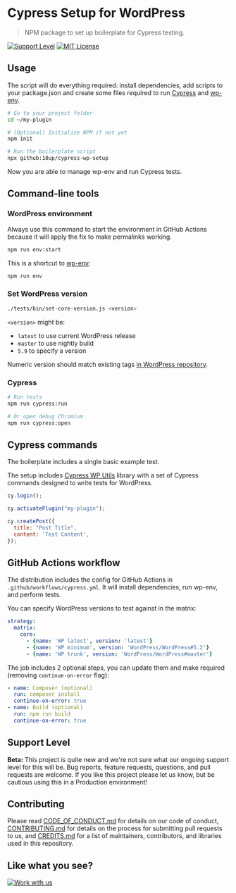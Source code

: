 # Cypress Setup for WordPress

> NPM package to set up boilerplate for Cypress testing.

[![Support Level](https://img.shields.io/badge/support-beta-blueviolet.svg)](#support-level) [![MIT License](https://img.shields.io/github/license/10up/cypress-wp-setup.svg)](https://github.com/10up/cypress-wp-setup/blob/develop/LICENSE.md)

## Usage

The script will do everything required: install dependencies, add scripts to your package.json and create some files required to run [Cypress](https://www.cypress.io/) and [wp-env](https://developer.wordpress.org/block-editor/reference-guides/packages/packages-env/).

```bash
# Go to your project folder
cd ~/my-plugin

# (Optional) Initialize NPM if not yet
npm init

# Run the boilerplate script
npx github:10up/cypress-wp-setup
```

Now you are able to manage wp-env and run Cypress tests.

## Command-line tools

### WordPress environment

Always use this command to start the environment in GitHub Actions because it will apply the fix to make permalinks working.

```bash
npm run env:start
```

This is a shortcut to [wp-env](https://developer.wordpress.org/block-editor/reference-guides/packages/packages-env/):

```bash
npm run env
```

### Set WordPress version

```bash
./tests/bin/set-core-version.js <version>
```

`<version>` might be:

- `latest` to use current WordPress release
- `master` to use nightly build
- `5.9` to specify a version

Numeric version should match existing tags [in WordPress repository](https://github.com/WordPress/WordPress/tags).

### Cypress

```bash
# Run tests
npm run cypress:run

# Or open debug Chromium
npm run cypress:open
```

## Cypress commands

The boilerplate includes a single basic example test.

The setup includes [Cypress WP Utils](https://10up.github.io/cypress-wp-utils/) library with a set of Cypress commands designed to write tests for WordPress.

```javascript
cy.login();

cy.activatePlugin("my-plugin");

cy.createPost({
  title: "Post Title",
  content: 'Test Content',
});
```

## GitHub Actions workflow

The distribution includes the config for GitHub Actions in `.github/workflows/cypress.yml`. It will install dependencies, run wp-env, and perform tests.

You can specify WordPress versions to test against in the matrix:

```yml
strategy:
  matrix:
    core:
      - {name: 'WP latest', version: 'latest'}
      - {name: 'WP minimum', version: 'WordPress/WordPress#5.2'}
      - {name: 'WP trunk', version: 'WordPress/WordPress#master'}
```

The job includes 2 optional steps, you can update them and make required (removing `continue-on-error` flag):

```yml
- name: Composer (optional)
  run: composer install
  continue-on-error: true
- name: Build (optional)
  run: npm run build
  continue-on-error: true
```

## Support Level

**Beta:** This project is quite new and we're not sure what our ongoing support level for this will be. Bug reports, feature requests, questions, and pull requests are welcome. If you like this project please let us know, but be cautious using this in a Production environment!

## Contributing

Please read [CODE_OF_CONDUCT.md](https://github.com/10up/cypress-wp-setup/blob/develop/CODE_OF_CONDUCT.md) for details on our code of conduct, [CONTRIBUTING.md](https://github.com/10up/cypress-wp-setup/blob/develop/CONTRIBUTING.md) for details on the process for submitting pull requests to us, and [CREDITS.md](https://github.com/10up/cypress-wp-setup/blob/develop/CREDITS.md) for a list of maintainers, contributors, and libraries used in this repository.

## Like what you see?

[![Work with us](https://10up.com/uploads/2016/10/10up-Github-Banner.png)](http://10up.com/contact/)
